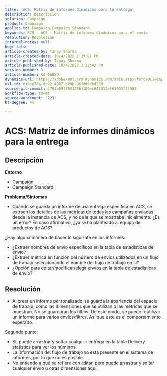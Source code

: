 ```yaml
---
title: 'ACS: Matriz de informes dinámicos para la entrega'
description: Descripción
solution: Campaign
product: Campaign
applies-to: Campaign,Campaign Standard
keywords: KCS - ACS - Matriz de informes dinámicos para el envío
resolution: Resolution
internal-notes: null
bug: false
article-created-by: Tanay Sharma .
article-created-date: 10/4/2022 2:19:01 PM
article-published-by: Tanay Sharma .
article-published-date: 10/4/2022 2:32:42 PM
version-number: 3
article-number: KA-16020
dynamics-url: https://adobe-ent.crm.dynamics.com/main.aspx?forceUCI=1&pagetype=entityrecord&etn=knowledgearticle&id=4296257c-ef43-ed11-bba2-0022480868ff
exl-id: e10ee78a-dc82-4987-bf0b-96fdd6dbd2d0
source-git-commit: 4702b69f883128bf305ec64f012ef01903f3f582
workflow-type: tm+mt
source-wordcount: '223'
ht-degree: 4%

---
```


# ACS: Matriz de informes dinámicos para la entrega

## Descripción

<b>Entorno</b>
- Campaign
- Campaign Standard




<b>Problema/Síntomas</b>

- Cuando se guarda un informe de una entrega específica en ACS, se extraen los detalles de las métricas de todas las campañas enviadas desde la instancia de ACS, y no de la que se mostraba inicialmente. ¿Es un error? En caso afirmativo, ¿ya se ha planteado al equipo de productos de ACS?


¿Hay alguna manera de hacer lo siguiente en los informes:

- ¿Extraer nombres de envío específicos en la tabla de estadísticas de envío?
- ¿Extraer métrica en función del número de envíos utilizados en un flujo de trabajo seleccionando el nombre del flujo de trabajo en sí?
- ¿Opción para editar/modificar/elegir envíos en la tabla de estadísticas de envío?





## Resolución


- Al crear un informe personalizado, se guarda la apariencia del espacio de trabajo, como las dimensiones que se utilizan o las métricas que se muestran. No se guardarán los filtros. De este modo, se puede reutilizar un informe para varios envíos/filtros. Así que este es el comportamiento esperado.


Segundo punto:



- Sí, puede arrastrar y soltar cualquier entrega en la tabla Delivery statistics para ver los números.
- La información del flujo de trabajo no está presente en el sistema de informes, por lo que no es posible.
- No entiendo a qué se refiere con editar, pero puede arrastrar y soltar cualquier envío u otras dimensiones aquí.
